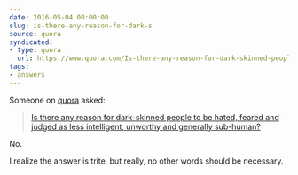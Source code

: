 ```yaml
---
date: 2016-05-04 00:00:00
slug: is-there-any-reason-for-dark-s
source: quora
syndicated:
- type: quora
  url: https://www.quora.com/Is-there-any-reason-for-dark-skinned-people-to-be-hated-feared-and-judged-as-less-intelligent-unworthy-and-generally-sub-human/answer/Roy-Tang
tags:
- answers
---
```


Someone on [quora](https://quora.com) asked:

> [Is there any reason for dark-skinned people to be hated, feared and judged as less intelligent, unworthy and generally sub-human?](https://www.quora.com/Is-there-any-reason-for-dark-skinned-people-to-be-hated-feared-and-judged-as-less-intelligent-unworthy-and-generally-sub-human/answer/Roy-Tang)


No.

I realize the answer is trite, but really, no other words should be necessary.